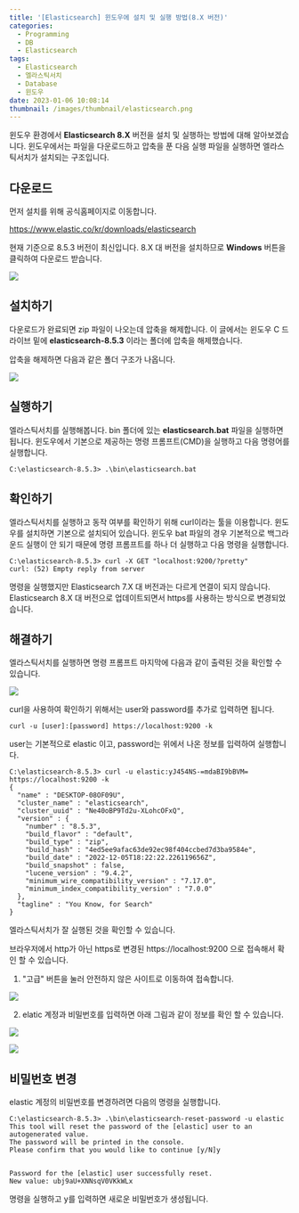 ```yaml
---
title: '[Elasticsearch] 윈도우에 설치 및 실행 방법(8.X 버전)'
categories:
  - Programming
  - DB
  - Elasticsearch
tags:
  - Elasticsearch
  - 엘라스틱서치
  - Database
  - 윈도우
date: 2023-01-06 10:08:14
thumbnail: /images/thumbnail/elasticsearch.png
---
```


윈도우 환경에서 **Elasticsearch 8.X** 버전을 설치 및 실행하는 방법에 대해 알아보겠습니다.
윈도우에서는 파일을 다운로드하고 압축을 푼 다음 실행 파일을 실행하면 엘라스틱서치가 설치되는 구조입니다.

## 다운로드

먼저 설치를 위해 공식홈페이지로 이동합니다.

https://www.elastic.co/kr/downloads/elasticsearch

현재 기준으로 8.5.3 버전이 최신입니다. 8.X 대 버전을 설치하므로 **Windows** 버튼을 클릭하여 다운로드 받습니다.

![](/images/elastic/elasticsearch/1.png)

## 설치하기

다운로드가 완료되면 zip 파일이 나오는데 압축을 해제합니다. 이 글에서는 윈도우 C 드라이브 밑에 **elasticsearch-8.5.3** 이라는 폴더에 압축을 해제했습니다.

압축을 해제하면 다음과 같은 폴더 구조가 나옵니다.

![](/images/elastic/elasticsearch/5.png)

## 실행하기

엘라스틱서치를 실행해봅니다. bin 폴더에 있는 **elasticsearch.bat** 파일을 실행하면 됩니다. 윈도우에서 기본으로 제공하는 명령 프롬프트(CMD)을 실행하고 다음 명령어를 실행합니다.

```shell
C:\elasticsearch-8.5.3> .\bin\elasticsearch.bat
```

## 확인하기

엘라스틱서치를 실행하고 동작 여부를 확인하기 위해 curl이라는 툴을 이용합니다. 윈도우를 설치하면 기본으로 설치되어 있습니다. 윈도우 bat 파일의 경우 기본적으로 백그라운드 실행이 안 되기 때문에 명령 프롬프트를 하나 더 실행하고 다음 명령을 실행합니다.

```shell
C:\elasticsearch-8.5.3> curl -X GET "localhost:9200/?pretty"
curl: (52) Empty reply from server
```

명령을 실행했지만 Elasticsearch 7.X 대 버전과는 다르게 연결이 되지 않습니다. Elasticsearch 8.X 대 버전으로 업데이트되면서 https를 사용하는 방식으로 변경되었습니다.

## 해결하기

엘라스틱서치를 실행하면 명령 프롬프트 마지막에 다음과 같이 출력된 것을 확인할 수 있습니다.

![](/images/elastic/elasticsearch/8.png)

curl을 사용하여 확인하기 위해서는 user와 password를 추가로 입력하면 됩니다.

```shell
curl -u [user]:[password] https://localhost:9200 -k
```

user는 기본적으로 elastic 이고, password는 위에서 나온 정보를 입력하여 실행합니다.

```shell
C:\elasticsearch-8.5.3> curl -u elastic:yJ454NS-=mdaBI9bBVM= https://localhost:9200 -k
{
  "name" : "DESKTOP-08OF09U",
  "cluster_name" : "elasticsearch",
  "cluster_uuid" : "Ne40oBP9Td2u-XLohcOFxQ",
  "version" : {
    "number" : "8.5.3",
    "build_flavor" : "default",
    "build_type" : "zip",
    "build_hash" : "4ed5ee9afac63de92ec98f404ccbed7d3ba9584e",
    "build_date" : "2022-12-05T18:22:22.226119656Z",
    "build_snapshot" : false,
    "lucene_version" : "9.4.2",
    "minimum_wire_compatibility_version" : "7.17.0",
    "minimum_index_compatibility_version" : "7.0.0"
  },
  "tagline" : "You Know, for Search"
}
```

엘라스틱서치가 잘 실행된 것을 확인할 수 있습니다.

브라우저에서 http가 아닌 https로 변경된 https://localhost:9200 으로 접속해서 확인 할 수 있습니다.

1. "고급" 버튼을 눌러 안전하지 않은 사이트로 이동하여 접속합니다.

![](/images/elastic/elasticsearch/9.png)

2. elatic 계정과 비밀번호를 입력하면 아래 그림과 같이 정보를 확인 할 수 있습니다.

![](/images/elastic/elasticsearch/10.png)

![](/images/elastic/elasticsearch/11.png)

## 비밀번호 변경

elastic 계정의 비밀번호를 변경하려면 다음의 명령을 실행합니다.

```shell
C:\elasticsearch-8.5.3> .\bin\elasticsearch-reset-password -u elastic
This tool will reset the password of the [elastic] user to an autogenerated value.
The password will be printed in the console.
Please confirm that you would like to continue [y/N]y


Password for the [elastic] user successfully reset.
New value: ubj9aU+XNNsqV0VKkWLx
```

명령을 실행하고 y를 입력하면 새로운 비밀번호가 생성됩니다.
